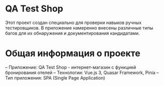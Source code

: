 # QA Test Shop

Этот проект создан специально для проверки навыков ручных тестировщиков. В приложение намеренно внесены различные типы багов для их обнаружения и документирования кандидатами.

# Общая информация о проекте
– Приложение: QA Test Shop - интернет-магазин с функцией бронирования отелей
– Технологии: Vue.js 3, Quasar Framework, Pinia
– Тип приложения: SPA (Single Page Application)


